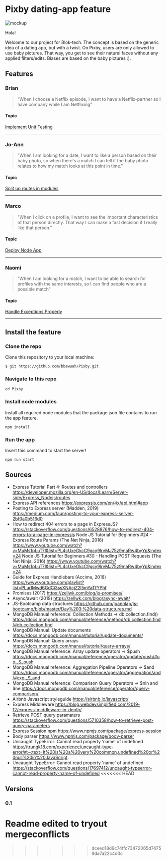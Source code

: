 # Pixby dating-app feature

![mockup](https://github.com/joannlap/Pixby/blob/master/wiki_img/mockups.png)

Hola!

Welcome to our project for Blok-tech. The concept is based on the generic idea of a dating app, but with a twist. On Pixby, users are only allowed to use baby pictures. That way, you get to see their natural faces without any applied filters/edits. Biases are based on the baby pictures :). 

## Features

### Brian
> "When I choose a Netflix episode, I want to have a Netflix-partner so I have company while I am Netflixing"
#### Topic
[Implement Unit Testing](https://github.com/bbawuah/Pixby/wiki/Implement-Unit-Testing)

***

### Jo-Ann
> "When I am looking for a date, I want to like a person based on their baby photo, so when there's a match I can tell if the baby photo relates to how my match looks at this point in time."
#### Topic
[Split up routes in modules](https://github.com/bbawuah/Pixby/wiki/Split-up-routes-in-modules)

***

### Marco 
> "When I click on a profile, I want to see the important characteristics of that person directly. That way I can make a fast decision if I really like that person."
#### Topic
[Deploy Node App](https://github.com/bbawuah/Pixby/wiki/Deploy-Node-App)

***

### Naomi
> "When I am looking for a match, I want to be able to search for profiles with the same interests, so I can find people who are a possible match"
#### Topic
[Handle Exceptions Properly](https://github.com/bbawuah/Pixby/wiki/Handle-exceptions-properly)

***

## Install the feature

### Clone the repo

Clone this repository to your local machine:

`$ git https://github.com/bbawuah/Pixby.git`

### Navigate to this repo

`cd Pixby`

### Install node modules

Install all required node modules that the package.json file contains to run the app feature.

`npm install`

### Run the app

Insert this command to start the server!

`npm run start`

## Sources

- Express Tutorial Part 4: Routes and controllers https://developer.mozilla.org/en-US/docs/Learn/Server-side/Express_Nodejs/routes
- Express API references https://expressjs.com/en/4x/api.html#app
- Posting to Express server (Madden, 2019) https://medium.com/faun/posting-to-your-express-server-2bf0a0b516d0
- How to redirect 404 errors to a page in ExpressJS? https://stackoverflow.com/questions/6528876/how-to-redirect-404-errors-to-a-page-in-expressjs
  Node JS Tutorial for Beginners #24 - Express Route Params (The Net Ninja, 2016) https://www.youtube.com/watch?v=MuMs1pLuT7I&list=PL4cUxeGkcC9gcy9lrvMJ75z9maRw4byYp&index=24
  Node JS Tutorial for Beginners #30 - Handling POST Requests
  (The Net Ninja, 2016) https://www.youtube.com/watch?v=MuMs1pLuT7I&list=PL4cUxeGkcC9gcy9lrvMJ75z9maRw4byYp&index=24
- Guide for Express Handlebars (Accime, 2018) https://www.youtube.com/playlist?list=PLurIMwd6GdCi3ssXNAcjZ2l5mYaTfYPhf
- Promises (2017) https://zellwk.com/blog/js-promises/
- Async/await (2019) https://zellwk.com/blog/async-await/
- JS-Bootcamp data structures https://github.com/joannlap/js-bootcamp/blob/master/Day%203:%20data-structures.md
- MongoDB Manual reference: Collection Methods => db.collection.find() https://docs.mongodb.com/manual/reference/method/db.collection.find/#db.collection.find
- MongoDB Manual: Update documents https://docs.mongodb.com/manual/tutorial/update-documents/
- MongoDB Manual: Query arrays https://docs.mongodb.com/manual/tutorial/query-arrays/
- MongoDB Manual reference: Array update operators => \$push https://docs.mongodb.com/manual/reference/operator/update/push/#up._S_push
- MongoDB Manual reference: Aggregation Pipeline Operators => \$and https://docs.mongodb.com/manual/reference/operator/aggregation/and/#exp._S_and
- MongoDB Manual reference: Comparison Query Operators => $nin and $ne https://docs.mongodb.com/manual/reference/operator/query-comparison/
- Airbnb Javascript styleguide https://airbnb.io/javascript/
- Express Middleware https://blog.webdevsimplified.com/2019-12/express-middleware-in-depth/
- Retrieve POST query paramaters https://stackoverflow.com/questions/5710358/how-to-retrieve-post-query-parameters
- Express Session npm https://www.npmjs.com/package/express-session
- Body parser https://www.npmjs.com/package/body-parser
- Uncaught TypeError: Cannot read property ‘name’ of undefined
  https://trungk18.com/experience/uncaught-type-error/#:~:text=It%20is%20a%20very%20common,undefined%20or%20null%20in%20JavaScript.
- Uncaught TypeError: Cannot read property 'name' of undefined
  https://stackoverflow.com/questions/17697412/uncaught-typeerror-cannot-read-property-name-of-undefined
<<<<<<< HEAD

## Versions

### 0.1

Readme edited to tryout mergeconflicts
=======
>>>>>>> dceed18d9c74ffc73472065d74759da7a22c4d0c
